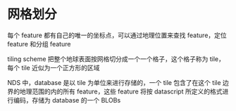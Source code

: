 # 网格划分

每个 feature 都有自己的唯一的坐标点，可以通过地理位置来查找 feature，定位 feature 和分组 feature

tiling scheme 把整个地球表面按网格切分成一个一个格子，这个格子称为 tile，每个 tile 近似为一个正方形的区域

NDS 中，database 是以 tile 为单位来进行存储的，一个 tile 包含了在这个 tile 边界的地理范围的内的所有 feature，这些 feature 将按 datascript 所定义的格式进行编码，存储为 database 的一个 BLOBs


